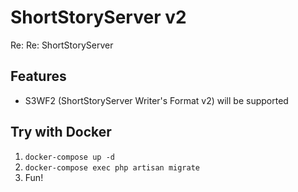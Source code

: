 # ShortStoryServer v2
Re: Re: ShortStoryServer

## Features
* S3WF2 (ShortStoryServer Writer's Format v2) will be supported

## Try with Docker
1. `docker-compose up -d`
2. `docker-compose exec php artisan migrate`
3. Fun!
